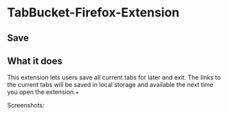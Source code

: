 # TabBucket-Firefox-Extension
## Save 

## What it does

This extension lets users save all current tabs for later and exit. The links to the current tabs will be saved in local storage and available the next time you open the extension.+

Screenshots:
